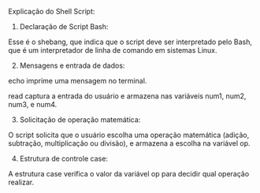 Explicação  do Shell Script:



1. Declaração de Script Bash:

Esse é o shebang, que indica que o script deve ser interpretado pelo Bash, que é um interpretador de linha de comando em sistemas Linux.

2. Mensagens e entrada de dados:

echo imprime uma mensagem no terminal.

read captura a entrada do usuário e armazena nas variáveis num1, num2, num3, e num4.

3. Solicitação de operação matemática:

O script solicita que o usuário escolha uma operação matemática (adição, subtração, multiplicação ou divisão), e armazena a escolha na variável op.

4. Estrutura de controle case:

A estrutura case verifica o valor da variável op para decidir qual operação realizar.

